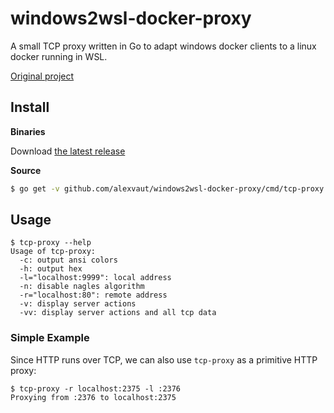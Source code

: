 # windows2wsl-docker-proxy

A small TCP proxy written in Go to adapt windows docker clients to a linux docker running in WSL.

[Original project](https://github.com/jpillora/go-tcp-proxy)

## Install

**Binaries**

Download [the latest release](https://github.com/alexvaut/windows2wsl-docker-proxy/releases/latest)


**Source**

``` sh
$ go get -v github.com/alexvaut/windows2wsl-docker-proxy/cmd/tcp-proxy
```

## Usage

```
$ tcp-proxy --help
Usage of tcp-proxy:
  -c: output ansi colors
  -h: output hex
  -l="localhost:9999": local address
  -n: disable nagles algorithm
  -r="localhost:80": remote address  
  -v: display server actions
  -vv: display server actions and all tcp data
```
### Simple Example

Since HTTP runs over TCP, we can also use `tcp-proxy` as a primitive HTTP proxy:

```
$ tcp-proxy -r localhost:2375 -l :2376
Proxying from :2376 to localhost:2375
```
